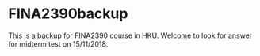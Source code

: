 # FINA2390backup
This is a backup for FINA2390 course in HKU.
Welcome to look for answer for midterm test on 15/11/2018.
